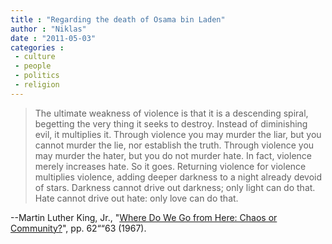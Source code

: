 ```yaml
---
title : "Regarding the death of Osama bin Laden"
author : "Niklas"
date : "2011-05-03"
categories : 
 - culture
 - people
 - politics
 - religion
---
```


> The ultimate weakness of violence is that it is a descending spiral, begetting the very thing it seeks to destroy. Instead of diminishing evil, it multiplies it. Through violence you may murder the liar, but you cannot murder the lie, nor establish the truth. Through violence you may murder the hater, but you do not murder hate. In fact, violence merely increases hate. So it goes. Returning violence for violence multiplies violence, adding deeper darkness to a night already devoid of stars. Darkness cannot drive out darkness; only light can do that. Hate cannot drive out hate: only love can do that.

\--Martin Luther King, Jr., "[Where Do We Go from Here: Chaos or Community?](http://www.bartleby.com/73/1893.html)", pp. 62““63 (1967).
